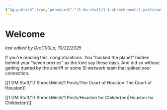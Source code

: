 ```yaml
---
{"dg-publish":true,"permalink":"/1-dm-stuff/1-1-shreck-mesh/1-posts/welcome/","tags":["gardenEntry"]}
---
```


# Welcome

*last edited by DraC00La, 10/22/2025*

If you're reading this, congratulations. You "hacked the planet" hidden behind your "seven proxies" as the kine say these days. And did so without getting dusted by the sheriff or some SI wetwork team that spiked your connection. 

[[1 DM Stuff/1.1 ShreckMesh/1 Posts/The Court of Houston\|The Court of Houston]]

[[1 DM Stuff/1.1 ShreckMesh/1 Posts/Houston for Childer(en)\|Houston for Childer(en)]]


